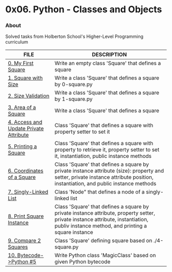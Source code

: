 # 0x06. Python - Classes and Objects

### About
Solved tasks from Holberton School's Higher-Level Programming curriculum

FILE | DESCRIPTION
----|----
[0. My First Square](./0-square.py) | Write an empty class 'Square' that defines a square
[1. Square with Size](./1-square.py) | Write a class 'Square' that defines a square by 0-square.py
[2. Size Validation](./2-square.py) | Write a class 'Square' that defines a square by 1-square.py
[3. Area of a Square](./3-square.py) | Write a class 'Square' that defines a square
[4. Access and Update Private Attribute](./4-square.py) | Class 'Square' that defines a square with property setter to set it
[5. Printing a Square](./5-square.py) | Class 'Square' that defines a square with property to retrieve it, property setter to set it, instantiation, public instance methods
[6. Coordinates of a Square](./6-square.py) | Class 'Square' that defines a square by private instance attribute (size): property and setter, private instance attribute position, instantiation, and public instance methods
[7. Singly-Linked List](./100-singly_linked_list.py) | Class 'Node" that defines a node of a singly-linked list
[8. Print Square Instance](./101-square.py) | Class 'Square' that defines a square by private instance attribute, property setter, private instance attribute, instantiation, publiv instance method, and printing a square instance
[9. Compare 2 Squares](./102-square.py) | Class 'Square' defining square based on ./4-square.py
[10. Bytecode->Python #5](./103-magic_class.py) | Write Python class 'MagicClass' based on given Python bytecode
